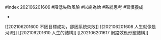 #index 202106201606 #降低失敗風險 #以終為始 #系統思考 #習慣養成 

-

[[202106201600 不因目標成功，卻因系統失敗]]
[[202106201608 人生就像是河流]]
[[202106201610 人生的結構]]
[[202106201617 網路效應形塑結構]]